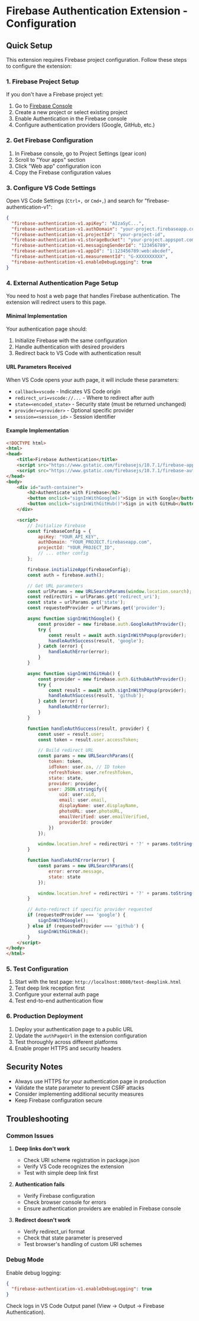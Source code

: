 # Firebase Authentication Extension - Configuration

## Quick Setup

This extension requires Firebase project configuration. Follow these steps to configure the extension:

### 1. Firebase Project Setup

If you don't have a Firebase project yet:
1. Go to [Firebase Console](https://console.firebase.google.com/)
2. Create a new project or select existing project
3. Enable Authentication in the Firebase console
4. Configure authentication providers (Google, GitHub, etc.)

### 2. Get Firebase Configuration

1. In Firebase console, go to Project Settings (gear icon)
2. Scroll to "Your apps" section
3. Click "Web app" configuration icon
4. Copy the Firebase configuration values

### 3. Configure VS Code Settings

Open VS Code Settings (`Ctrl+,` or `Cmd+,`) and search for "firebase-authentication-v1":

```json
{
  "firebase-authentication-v1.apiKey": "AIzaSyC...",
  "firebase-authentication-v1.authDomain": "your-project.firebaseapp.com",
  "firebase-authentication-v1.projectId": "your-project-id",
  "firebase-authentication-v1.storageBucket": "your-project.appspot.com",
  "firebase-authentication-v1.messagingSenderId": "123456789",
  "firebase-authentication-v1.appId": "1:123456789:web:abcdef",
  "firebase-authentication-v1.measurementId": "G-XXXXXXXXXX",
  "firebase-authentication-v1.enableDebugLogging": true
}
```

### 4. External Authentication Page Setup

You need to host a web page that handles Firebase authentication. The extension will redirect users to this page.

#### Minimal Implementation

Your authentication page should:
1. Initialize Firebase with the same configuration
2. Handle authentication with desired providers
3. Redirect back to VS Code with authentication result

#### URL Parameters Received

When VS Code opens your auth page, it will include these parameters:
- `callback=vscode` - Indicates VS Code origin
- `redirect_uri=vscode://...` - Where to redirect after auth
- `state=<encoded_state>` - Security state (must be returned unchanged)
- `provider=<provider>` - Optional specific provider
- `session=<session_id>` - Session identifier

#### Example Implementation

```html
<!DOCTYPE html>
<html>
<head>
    <title>Firebase Authentication</title>
    <script src="https://www.gstatic.com/firebasejs/10.7.1/firebase-app-compat.js"></script>
    <script src="https://www.gstatic.com/firebasejs/10.7.1/firebase-auth-compat.js"></script>
</head>
<body>
    <div id="auth-container">
        <h2>Authenticate with Firebase</h2>
        <button onclick="signInWithGoogle()">Sign in with Google</button>
        <button onclick="signInWithGitHub()">Sign in with GitHub</button>
    </div>

    <script>
        // Initialize Firebase
        const firebaseConfig = {
            apiKey: "YOUR_API_KEY",
            authDomain: "YOUR_PROJECT.firebaseapp.com",
            projectId: "YOUR_PROJECT_ID",
            // ... other config
        };

        firebase.initializeApp(firebaseConfig);
        const auth = firebase.auth();

        // Get URL parameters
        const urlParams = new URLSearchParams(window.location.search);
        const redirectUri = urlParams.get('redirect_uri');
        const state = urlParams.get('state');
        const requestedProvider = urlParams.get('provider');

        async function signInWithGoogle() {
            const provider = new firebase.auth.GoogleAuthProvider();
            try {
                const result = await auth.signInWithPopup(provider);
                handleAuthSuccess(result, 'google');
            } catch (error) {
                handleAuthError(error);
            }
        }

        async function signInWithGitHub() {
            const provider = new firebase.auth.GithubAuthProvider();
            try {
                const result = await auth.signInWithPopup(provider);
                handleAuthSuccess(result, 'github');
            } catch (error) {
                handleAuthError(error);
            }
        }

        function handleAuthSuccess(result, provider) {
            const user = result.user;
            const token = result.user.accessToken;

            // Build redirect URL
            const params = new URLSearchParams({
                token: token,
                idToken: user.za, // ID token
                refreshToken: user.refreshToken,
                state: state,
                provider: provider,
                user: JSON.stringify({
                    uid: user.uid,
                    email: user.email,
                    displayName: user.displayName,
                    photoURL: user.photoURL,
                    emailVerified: user.emailVerified,
                    providerId: provider
                })
            });

            window.location.href = redirectUri + '?' + params.toString();
        }

        function handleAuthError(error) {
            const params = new URLSearchParams({
                error: error.message,
                state: state
            });

            window.location.href = redirectUri + '?' + params.toString();
        }

        // Auto-redirect if specific provider requested
        if (requestedProvider === 'google') {
            signInWithGoogle();
        } else if (requestedProvider === 'github') {
            signInWithGitHub();
        }
    </script>
</body>
</html>
```

### 5. Test Configuration

1. Start with the test page: `http://localhost:8080/test-deeplink.html`
2. Test deep link reception first
3. Configure your external auth page
4. Test end-to-end authentication flow

### 6. Production Deployment

1. Deploy your authentication page to a public URL
2. Update the `authPageUrl` in the extension configuration
3. Test thoroughly across different platforms
4. Enable proper HTTPS and security headers

## Security Notes

- Always use HTTPS for your authentication page in production
- Validate the state parameter to prevent CSRF attacks
- Consider implementing additional security measures
- Keep Firebase configuration secure

## Troubleshooting

### Common Issues

1. **Deep links don't work**
   - Check URI scheme registration in package.json
   - Verify VS Code recognizes the extension
   - Test with simple deep link first

2. **Authentication fails**
   - Verify Firebase configuration
   - Check browser console for errors
   - Ensure authentication providers are enabled in Firebase console

3. **Redirect doesn't work**
   - Verify redirect_uri format
   - Check that state parameter is preserved
   - Test browser's handling of custom URI schemes

### Debug Mode

Enable debug logging:
```json
{
  "firebase-authentication-v1.enableDebugLogging": true
}
```

Check logs in VS Code Output panel (View → Output → Firebase Authentication).
